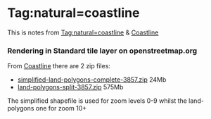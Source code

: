 # Tag:natural=coastline

This is notes from [Tag:natural=coastline](https://wiki.openstreetmap.org/wiki/Tag:natural%3Dcoastline)
& [Coastline](https://wiki.openstreetmap.org/wiki/Coastline)

### Rendering in Standard tile layer on openstreetmap.org

From [Coastline](https://wiki.openstreetmap.org/wiki/Coastline) there are 2 zip files:

* [simplified-land-polygons-complete-3857.zip](https://osmdata.openstreetmap.de/download/simplified-land-polygons-complete-3857.zip) 24Mb
* [land-polygons-split-3857.zip](https://osmdata.openstreetmap.de/download/land-polygons-split-3857.zip) 575Mb

The simplified shapefile is used for zoom levels 0-9 whilst the land-polygons one for zoom 10+
